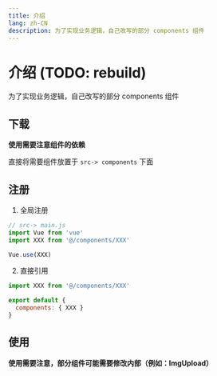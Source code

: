 ```yaml
---
title: 介绍
lang: zh-CN
description: 为了实现业务逻辑，自己改写的部分 components 组件
---
```


# 介绍 (TODO: rebuild)

为了实现业务逻辑，自己改写的部分 components 组件

## 下载

**使用需要注意组件的依赖**

直接将需要组件放置于 `src-> components` 下面

## 注册

1. 全局注册

``` js
// src-> main.js
import Vue from 'vue'
import XXX from '@/components/XXX'

Vue.use(XXX)
```

2. 直接引用

``` js
import XXX from '@/components/XXX'

export default {
  components: { XXX }
}
```

## 使用

**使用需要注意，部分组件可能需要修改内部（例如：ImgUpload）**
